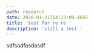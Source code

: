 ```yaml
---
path: research
date: 2020-01-21T14:23:09.169Z
title: 'test for re re '
description: 'still a test '
---
```

sdfsadfasdasdf
